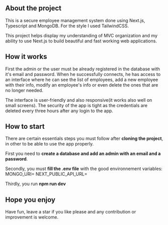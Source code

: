 

## About the project
This is a secure employee management system done using Next.js, Typescript and MongoDB. For the style I used TailwindCSS. 

This project helps display my understanding of MVC organization and my ability to use Next.js to build beautiful and fast working web applications.

## How it works
First the admin or the user must be already registered in the database with it's email and password. When he successfully connects, he has access to an interface where he can see the list of employees, add a new employee with their info, modify an employee's info or even delete the ones that are no longer needed.

The interface is user-friendly and also responsive(it works also well on small screens). The security of the app is tight as the credentials are deleted every three hours after any login to the app.

## How to start
There are certain essentials steps you must follow after **cloning the project**, in other to be able to use the app properly.

First you need to **create a database and add an admin with an email and a password**.

Secondly, you must **fill the .env file** with the good environnement variables:
MONGO_URI=
NEXT_PUBLIC_API_URL=

Thirdly, you run **npm run dev**

## Hope you enjoy
Have fun, leave a star if you like please and any contribution or improvement is welcome.
